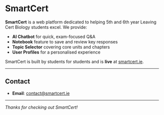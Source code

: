 # SmartCert

**SmartCert** is a web platform dedicated to helping 5th and 6th year Leaving Cert Biology students excel. We provide:

- **AI Chatbot** for quick, exam-focused Q&A
- **Notebook** feature to save and review key responses
- **Topic Selector** covering core units and chapters
- **User Profiles** for a personalised experience

SmartCert is built by students for students and is **live** at [smartcert.ie](https://smartcert.ie).

---

## Contact

- **Email**: [contact@smartcert.ie](mailto:contact@smartcert.ie)

---

_Thanks for checking out SmartCert!_
